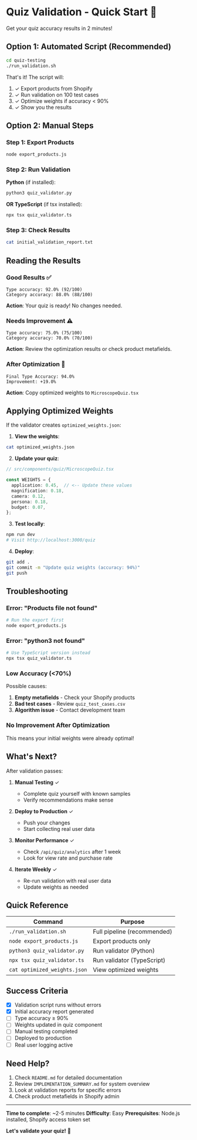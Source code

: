 # Quiz Validation - Quick Start 🚀

Get your quiz accuracy results in 2 minutes!

## Option 1: Automated Script (Recommended)

```bash
cd quiz-testing
./run_validation.sh
```

That's it! The script will:
1. ✓ Export products from Shopify
2. ✓ Run validation on 100 test cases
3. ✓ Optimize weights if accuracy < 90%
4. ✓ Show you the results

## Option 2: Manual Steps

### Step 1: Export Products
```bash
node export_products.js
```

### Step 2: Run Validation

**Python** (if installed):
```bash
python3 quiz_validator.py
```

**OR TypeScript** (if tsx installed):
```bash
npx tsx quiz_validator.ts
```

### Step 3: Check Results
```bash
cat initial_validation_report.txt
```

## Reading the Results

### Good Results ✅
```
Type accuracy: 92.0% (92/100)
Category accuracy: 88.0% (88/100)
```
**Action**: Your quiz is ready! No changes needed.

### Needs Improvement ⚠️
```
Type accuracy: 75.0% (75/100)
Category accuracy: 70.0% (70/100)
```
**Action**: Review the optimization results or check product metafields.

### After Optimization 🎯
```
Final Type Accuracy: 94.0%
Improvement: +19.0%
```
**Action**: Copy optimized weights to `MicroscopeQuiz.tsx`

## Applying Optimized Weights

If the validator creates `optimized_weights.json`:

1. **View the weights**:
```bash
cat optimized_weights.json
```

2. **Update your quiz**:
```typescript
// src/components/quiz/MicroscopeQuiz.tsx

const WEIGHTS = {
  application: 0.45,  // <-- Update these values
  magnification: 0.18,
  camera: 0.12,
  persona: 0.18,
  budget: 0.07,
};
```

3. **Test locally**:
```bash
npm run dev
# Visit http://localhost:3000/quiz
```

4. **Deploy**:
```bash
git add .
git commit -m "Update quiz weights (accuracy: 94%)"
git push
```

## Troubleshooting

### Error: "Products file not found"
```bash
# Run the export first
node export_products.js
```

### Error: "python3 not found"
```bash
# Use TypeScript version instead
npx tsx quiz_validator.ts
```

### Low Accuracy (<70%)
Possible causes:
1. **Empty metafields** - Check your Shopify products
2. **Bad test cases** - Review `quiz_test_cases.csv`
3. **Algorithm issue** - Contact development team

### No Improvement After Optimization
This means your initial weights were already optimal!

## What's Next?

After validation passes:

1. **Manual Testing** ✓
   - Complete quiz yourself with known samples
   - Verify recommendations make sense

2. **Deploy to Production** ✓
   - Push your changes
   - Start collecting real user data

3. **Monitor Performance** ✓
   - Check `/api/quiz/analytics` after 1 week
   - Look for view rate and purchase rate

4. **Iterate Weekly** ✓
   - Re-run validation with real user data
   - Update weights as needed

## Quick Reference

| Command | Purpose |
|---------|---------|
| `./run_validation.sh` | Full pipeline (recommended) |
| `node export_products.js` | Export products only |
| `python3 quiz_validator.py` | Run validator (Python) |
| `npx tsx quiz_validator.ts` | Run validator (TypeScript) |
| `cat optimized_weights.json` | View optimized weights |

## Success Criteria

- [x] Validation script runs without errors
- [x] Initial accuracy report generated
- [ ] Type accuracy ≥ 90%
- [ ] Weights updated in quiz component
- [ ] Manual testing completed
- [ ] Deployed to production
- [ ] Real user logging active

## Need Help?

1. Check `README.md` for detailed documentation
2. Review `IMPLEMENTATION_SUMMARY.md` for system overview
3. Look at validation reports for specific errors
4. Check product metafields in Shopify admin

---

**Time to complete**: ~2-5 minutes
**Difficulty**: Easy
**Prerequisites**: Node.js installed, Shopify access token set

**Let's validate your quiz!** 🎯
